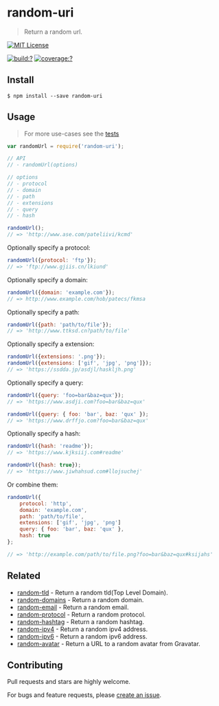 # random-uri

> Return a random url.

[![MIT License](https://img.shields.io/badge/license-MIT_License-green.svg?style=flat-square)](https://github.com/mock-end/random-uri/blob/master/LICENSE)

[![build:?](https://img.shields.io/travis/mock-end/random-uri/master.svg?style=flat-square)](https://travis-ci.org/mock-end/random-uri)
[![coverage:?](https://img.shields.io/coveralls/mock-end/random-uri/master.svg?style=flat-square)](https://coveralls.io/github/mock-end/random-uri)


## Install

```
$ npm install --save random-uri
```

## Usage

> For more use-cases see the [tests](https://github.com/mock-end/random-uri/blob/master/test/spec/index.js)


```js
var randomUrl = require('random-uri');

// API
// - randomUrl(options)

// options
// - protocol
// - domain
// - path
// - extensions
// - query
// - hash

randomUrl();
// => 'http://www.ase.com/pateliivi/kcmd'
```

Optionally specify a protocol:

```js
randomUrl({protocol: 'ftp'});
// => 'ftp://www.gjiis.cn/lkiund'
```

Optionally specify a domain:

```js
randomUrl({domain: 'example.com'});
// => http://www.example.com/hob/patecs/fkmsa
```

Optionally specify a path:

```js
randomUrl({path: 'path/to/file'});
// => 'http://www.ttksd.cn?path/to/file'
```

Optionally specify a extension:

```js
randomUrl({extensions: '.png'});
randomUrl({extensions: ['gif', 'jpg', 'png']});
// => 'https://ssdda.jp/asdjl/haskljh.png'
```

Optionally specify a query:

```js
randomUrl({query: 'foo=bar&baz=qux'});
// => 'https://www.asdji.com?foo=bar&baz=qux'

randomUrl({query: { foo: 'bar', baz: 'qux' });
// => 'https://www.drffjo.com?foo=bar&baz=qux'
```

Optionally specify a hash:

```js
randomUrl({hash: 'readme'});
// => 'https://www.kjksiij.com#readme'

randomUrl({hash: true});
// => 'https://www.jiwhahsud.com#llojsuchej'
```

Or combine them:

```js
randomUrl({
    protocol: 'http',
    domain: 'example.com',
    path: 'path/to/file',
    extensions: ['gif', 'jpg', 'png']
    query: { foo: 'bar', baz: 'qux' },
    hash: true
};

// => 'http://example.com/path/to/file.png?foo=bar&baz=qux#ksijahs'
```


## Related

- [random-tld](https://github.com/mock-end/random-tld) - Return a random tld(Top Level Domain).
- [random-domains](https://github.com/mock-end/random-domains) - Return a random domain.
- [random-email](https://github.com/mock-end/random-email) - Return a random email.
- [random-protocol](https://github.com/mock-end/random-protocol) - Return a random protocol.
- [random-hashtag](https://github.com/mock-end/random-tld) - Return a random hashtag.
- [random-ipv4](https://github.com/mock-end/random-ipv4) - Return a random ipv4 address.
- [random-ipv6](https://github.com/mock-end/random-ipv6) - Return a random ipv6 address.
- [random-avatar](https://github.com/mock-end/random-avatar) - Return a URL to a random avatar from Gravatar.

## Contributing

Pull requests and stars are highly welcome.

For bugs and feature requests, please [create an issue](https://github.com/mock-end/random-uri/issues/new).
